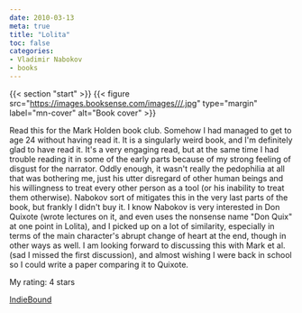 ```yaml
---
date: 2010-03-13
meta: true
title: "Lolita"
toc: false
categories:
- Vladimir Nabokov
- books
---
```


{{< section "start" >}}
{{< figure src="https://images.booksense.com/images///.jpg" type="margin" label="mn-cover" alt="Book cover" >}}

Read this for the Mark Holden book club. Somehow I had managed to get to age 24 without having read it. It is a singularly weird book, and I'm definitely glad to have read it. It's a very engaging read, but at the same time I had trouble reading it in some of the early parts because of my strong feeling of disgust for the narrator. Oddly enough, it wasn't really the pedophilia at all that was bothering me, just his utter disregard of other human beings and his willingness to treat every other person as a tool (or his inability to treat them otherwise). Nabokov sort of mitigates this in the very last parts of the book, but frankly I didn't buy it. I know Nabokov is very interested in Don Quixote (wrote lectures on it, and even uses the nonsense name "Don Quix" at one point in Lolita), and I picked up on a lot of similarity, especially in terms of the main character's abrupt change of heart at the end, though in other ways as well. I am looking forward to discussing this with Mark et al. (sad I missed the first discussion), and almost wishing I were back in school so I could write a paper comparing it to Quixote.

My rating: 4 stars  

[IndieBound](https://www.indiebound.org/book/)

